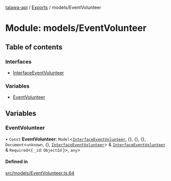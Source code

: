 [talawa-api](../README.md) / [Exports](../modules.md) / models/EventVolunteer

# Module: models/EventVolunteer

## Table of contents

### Interfaces

- [InterfaceEventVolunteer](../interfaces/models_EventVolunteer.InterfaceEventVolunteer.md)

### Variables

- [EventVolunteer](models_EventVolunteer.md#eventvolunteer)

## Variables

### EventVolunteer

• `Const` **EventVolunteer**: `Model`\<[`InterfaceEventVolunteer`](../interfaces/models_EventVolunteer.InterfaceEventVolunteer.md), \{\}, \{\}, \{\}, `Document`\<`unknown`, \{\}, [`InterfaceEventVolunteer`](../interfaces/models_EventVolunteer.InterfaceEventVolunteer.md)\> & [`InterfaceEventVolunteer`](../interfaces/models_EventVolunteer.InterfaceEventVolunteer.md) & `Required`\<\{ `_id`: `ObjectId`  \}\>, `any`\>

#### Defined in

[src/models/EventVolunteer.ts:64](https://github.com/PalisadoesFoundation/talawa-api/blob/e919df4/src/models/EventVolunteer.ts#L64)
